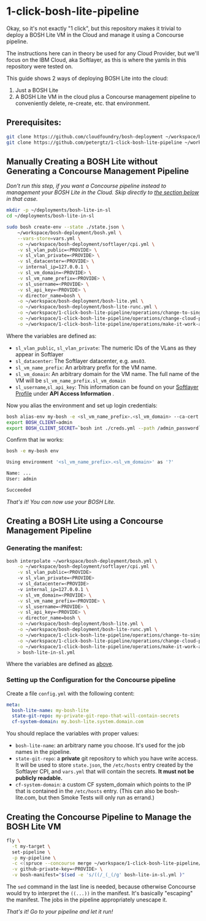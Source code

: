 # 1-click-bosh-lite-pipeline

Okay, so it's not exactly "1 click", but this repository makes it trivial to deploy a BOSH Lite VM in the Cloud and manage it using a Concourse pipeline.

The instructions here can in theory be used for any Cloud Provider, but we'll focus on the IBM Cloud, aka Softlayer, as this is where the yamls in this repository were tested on.

This guide shows 2 ways of deploying BOSH Lite into the cloud:
1. Just a BOSH Lite
2. A BOSH Lite VM in the cloud plus a Concourse management pipeline to conveniently delete, re-create, etc. that environment.

## Prerequisites:

```bash
git clone https://github.com/cloudfoundry/bosh-deployment ~/workspace/bosh-deployment
git clone https://github.com/petergtz/1-click-bosh-lite-pipeline ~/workspace/1-click-bosh-lite-pipeline
```

## Manually Creating a BOSH Lite without Generating a Concourse Management Pipeline

_Don't run this step, if you want a Concourse pipeline instead to management your BOSH Lite in the Cloud. Skip directly to [the section below](#creating-a-bosh-lite-using-a-concourse-management-pipeline) in that case._

```bash
mkdir -p ~/deployments/bosh-lite-in-sl
cd ~/deployments/bosh-lite-in-sl

sudo bosh create-env --state ./state.json \
    ~/workspace/bosh-deployment/bosh.yml \
    --vars-store=vars.yml \
    -o ~/workspace/bosh-deployment/softlayer/cpi.yml \
    -v sl_vlan_public=<PROVIDE> \
    -v sl_vlan_private=<PROVIDE> \
    -v sl_datacenter=<PROVIDE> \
    -v internal_ip=127.0.0.1 \
    -v sl_vm_domain=<PROVIDE> \
    -v sl_vm_name_prefix=<PROVIDE> \
    -v sl_username=<PROVIDE> \
    -v sl_api_key=<PROVIDE> \
    -v director_name=bosh \
    -o ~/workspace/bosh-deployment/bosh-lite.yml \
    -o ~/workspace/bosh-deployment/bosh-lite-runc.yml \
    -o ~/workspace/1-click-bosh-lite-pipeline/operations/change-to-single-dynamic-network-named-default.yml \
    -o ~/workspace/1-click-bosh-lite-pipeline/operations/change-cloud-provider-mbus-host.yml \
    -o ~/workspace/1-click-bosh-lite-pipeline/operations/make-it-work-again-workaround.yml
```

Where the variables are defined as:
- `sl_vlan_public`, `sl_vlan_private`: The numeric IDs of the VLans as they appear in Softlayer
- `sl_datacenter`: The Softlayer datacenter, e.g. `ams03`.
- `sl_vm_name_prefix`: An arbitrary prefix for the VM name.
- `sl_vm_domain`: An arbitrary domain for the VM name. The full name of the VM will be `sl_vm_name_prefix.sl_vm_domain`
- `sl_username`,`sl_api_key`: This information can be found on your [Softlayer Profile](https://control.softlayer.com/account/user/profile) under **API Access Information** .

Now you alias the environment and set up login credentials:

```bash
bosh alias-env my-bosh -e <sl_vm_name_prefix>.<sl_vm_domain> --ca-cert <(bosh int ./vars.yml --path /director_ssl/ca)
export BOSH_CLIENT=admin
export BOSH_CLIENT_SECRET=`bosh int ./creds.yml --path /admin_password`
```

Confirm that iw works:
```bash
bosh -e my-bosh env

Using environment '<sl_vm_name_prefix>.<sl_vm_domain>' as '?'

Name: ...
User: admin

Succeeded
```

_That's it! You can now use your BOSH Lite._


## Creating a BOSH Lite using a Concourse Management Pipeline

### Generating the manifest:
```bash
bosh interpolate ~/workspace/bosh-deployment/bosh.yml \
    -o ~/workspace/bosh-deployment/softlayer/cpi.yml \
    -v sl_vlan_public=<PROVIDE>
    -v sl_vlan_private=<PROVIDE>
    -v sl_datacenter=<PROVIDE>
    -v internal_ip=127.0.0.1 \
    -v sl_vm_domain=<PROVIDE> \
    -v sl_vm_name_prefix=<PROVIDE> \
    -v sl_username=<PROVIDE> \
    -v sl_api_key=<PROVIDE> \
    -v director_name=bosh \
    -o ~/workspace/bosh-deployment/bosh-lite.yml \
    -o ~/workspace/bosh-deployment/bosh-lite-runc.yml \
    -o ~/workspace/1-click-bosh-lite-pipeline/operations/change-to-single-dynamic-network-named-default.yml \
    -o ~/workspace/1-click-bosh-lite-pipeline/operations/change-cloud-provider-mbus-host.yml \
    -o ~/workspace/1-click-bosh-lite-pipeline/operations/make-it-work-again-workaround.yml \
    > bosh-lite-in-sl.yml
```

Where the variables are defined as [above](#manually-creating-a-bosh-lite-without-generating-a-concourse-management-pipeline).

### Setting up the Configuration for the Concourse pipeline

Create a file `config.yml` with the following content:
```yaml
meta:
  bosh-lite-name: my-bosh-lite
  state-git-repo: my-private-git-repo-that-will-contain-secrets
  cf-system-domain: my.bosh-lite.system.domain.com
```

You should replace the variables with proper values:
- `bosh-lite-name`: an arbitrary name you choose. It's used for the job names in the pipeline.
- `state-git-repo`: a **private** git repository to which you have write access. It will be used to store `state.json`, the `/etc/hosts` entry created by the Softlayer CPI, and `vars.yml` that will contain the secrets. **It must not be publicly readable.**
- `cf-system-domain`: a custom CF system_domain which points to the IP that is contained in the `/etc/hosts` entry. (This can also be bosh-lite.com, but then Smoke Tests will only run as errand.)

## Creating the Concourse Pipeline to Manage the BOSH Lite VM

```bash
fly \
  -t my-target \
  set-pipeline \
  -p my-pipeline \
  -c <(spruce --concourse merge ~/workspace/1-click-bosh-lite-pipeline/template.yml config.yml) \
  -v github-private-key=<PROVIDE> \
  -v bosh-manifest="$(sed -e 's/((/_(_(/g' bosh-lite-in-sl.yml )"
```

The `sed` command in the last line is needed, because otherwise Concourse would try to interpret the `((...))` in the manifest. It's basically "escaping" the manifest. The jobs in the pipeline appropriately unescape it.

_That's it! Go to your pipeline and let it run!_